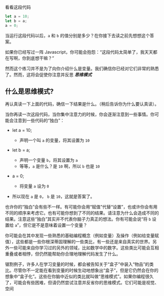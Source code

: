 看看这段代码
```javascript
let a = 10;
let b = a;
a = 0;
```
当运行这段代码以后，`a` 和 `b` 的值分别是多少？在你接下去读之前先想想这个答案。

如果你已经写过一阵 Javascript，你可能会抱怨：“这段代码太简单了，我天天都在写啊，你到底想干嘛？”

然而这个练习并不是为了向你介绍什么是变量。我们确信你已经对它们非常的熟悉了。然而，这将会促使你注意并反思 ***思维模式***


## 什么是思维模式?
再认真读一下上面的代码，确信一下结果是什么。（稍后告诉你为什么要认真读）。

当你再读一次这段代码，当你集中注意力的时候，你会逐渐注意到一些事情。你可能会注意到一些代码的“独白”：

- let a = 10;
  - 声明一个叫 `a` 的变量，将其设置为 `10`
- let b = a;
  -  声明一个变量 `b`，将其设置为 `a`
  -  等等，`a` 是什么？是 `10` 啊，所以 `b` 也是 `10`
- a = 0;
  - 将变量 `a` 设为 `0`  

- 所以现在 `a` 是 `0`， `b` 是 `10`，这就是答案了。

也许你的“独白”会有些不一样。有可能你会用“赋值”代替“设置”，也或许你会有用不同的顺序来考虑它。也有可能你想到了不同的结果。请注意为什么会造成不同的结果。注意这些“独白”其实并不代表你脑子力真正的想法。你有可能会说“将 `b` 设置给 `a`”，但它是不是意味着设置一个变量？

你可能会在其中发现一些熟悉的基础编程概念（例如变量）及操作（例如给变量赋值），这些都是一些你根深蒂固理解的一些类比，有一些还是来自真实的世界。另外一些可能来自你学习过的另外的领域，比如数学中的数字。这些类比可能会互相重叠或者相悖，但仍然能帮助你合理地理解代码发生了什么。

锯割例子，许多人在学习变量的时候，都会被告知关于“盒子”中装入“物品”的类比。尽管你不一定能在看到变量的时候生动地想象出“盒子”，但是它仍然会在你的想象中“盒子化”。这些在你脑中近似的类比就叫做“思维模式”。如果你编程很久了，可能会有些困难，但请仍然尝试注意并反省你的思维模式。它们可能是视觉、空间
